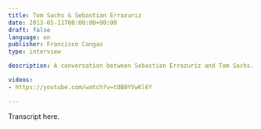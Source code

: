 ```yaml
---
title: Tom Sachs & Sebastian Errazuriz
date: 2013-05-11T00:00:00+00:00
draft: false
language: en
publisher: Francisco Cangas
type: interview

description: A conversation between Sebastian Errazuriz and Tom Sachs.

videos:
- https://youtube.com/watch?v=tOB0YVwKl6Y

---
```


Transcript here.